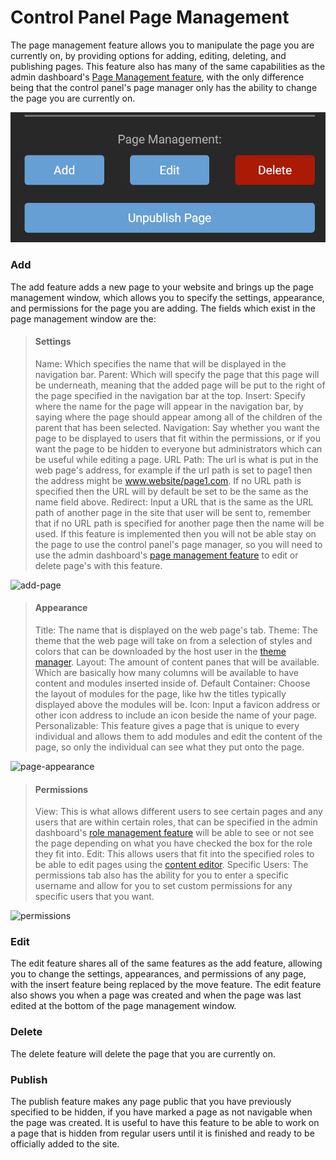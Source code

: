 # Control Panel Page Management

The page management feature allows you to manipulate the page you are currently on, by providing options for adding, editing, deleting, and publishing pages.
This feature also has many of the same capabilities as the admin dashboard's [Page Management feature](../admin-dashboard/page-management.md), with the only difference being that the control panel's page manager only has the ability to change the page you are currently on. 

![page-management](./assets/page-management.png)

### Add

The add feature adds a new page to your website and brings up the page management window, which allows you to specify the settings, appearance, and permissions for the page you are adding. 
The fields which exist in the page management window are the:

>#### Settings
>Name: Which specifies the name that will be displayed in the navigation bar.
>Parent: Which will specify the page that this page will be underneath, meaning that the added page will be put to the right of the page specified in the navigation bar at the top.
>Insert: Specify where the name for the page will appear in the navigation bar, by saying where the page should appear among all of the children of the parent that has been selected.
>Navigation: Say whether you want the page to be displayed to users that fit within the permissions, or if you want the page to be hidden to everyone but administrators which can be useful while editing a page.
>URL Path: The url is what is put in the web page's address, for example if the url path is set to page1 then the address might be www.website/page1.com. If no URL path is specified then the URL will by default be set to be the same as the name field above.
>Redirect: Input a URL that is the same as the URL path of another page in the site that user will be sent to, remember that if no URL path is specified for another page then the name will be used. If this feature is implemented then you will not be able stay on the page to use the control panel's page manager, so you will need to use the admin dashboard's [page management feature](../admin-dashboard/page-management.md) to edit or delete page's with this feature.

![add-page](./assets/add-page.png)

>#### Appearance
>Title: The name that is displayed on the web page's tab.
>Theme: The theme that the web page will take on from a selection of styles and colors that can be downloaded by the host user in the [theme manager](../host-administration/theme-management.md).
>Layout: The amount of content panes that will be available. Which are basically how many columns will be available to have content and modules inserted inside of.
>Default Container: Choose the layout of modules for the page, like hw the titles typically displayed above the modules will be.
>Icon: Input a favicon address or other icon address to include an icon beside the name of your page.
>Personalizable: This feature gives a page that is unique to every individual and allows them to add modules and edit the content of the page, so only the individual can see what they put onto the page.

![page-appearance](./assets/page-appearance.png)

>#### Permissions
>View: This is what allows different users to see certain pages and any users that are within certain roles, that can be specified in the admin dashboard's [role management feature](../admin-dashboard/role-management.md) will be able to see or not see the page depending on what you have checked the box for the role they fit into.
>Edit: This allows users that fit into the specified roles to be able to edit pages using the [content editor](../site-administration/content-editor.md).
>Specific Users: The permissions tab also has the ability for you to enter a specific username and allow for you to set custom permissions for any specific users that you want.

![permissions](./assets/permissions.png)

### Edit

The edit feature shares all of the same features as the add feature, allowing you to change the settings, appearances, and permissions of any page, with the insert feature being replaced by the move feature. The edit feature also shows you when a page was created and when the page was last edited at the bottom of the page management window.

### Delete

The delete feature will delete the page that you are currently on.

### Publish

The publish feature makes any page public that you have previously specified to be hidden, if you have marked a page as not navigable when the page was created. It is useful to have this feature to be able to work on a page that is hidden from regular users until it is finished and ready to be officially added to the site.
